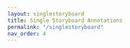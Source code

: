 ```yaml
---
layout: singlestoryboard
title: Single Storyboard Annotations
permalink: "/singlestoryboard"
nav_order: 4
---
```

